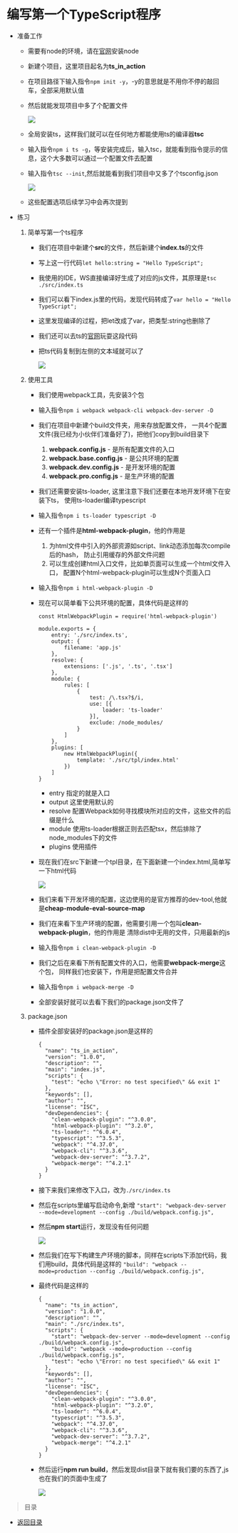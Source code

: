 # 编写第一个TypeScript程序

* 准备工作
    * 需要有node的环境，请在[官网](http://nodejs.cn/download/)安装node
    * 新建个项目，这里项目起名为**ts_in_action**
    * 在项目路径下输入指令`npm init -y`，-y的意思就是不用你不停的敲回车，全部采用默认值
    * 然后就能发现项目中多了个配置文件
    
        ![](./images/初始化项目创建json文件.jpg)
        
    * 全局安装ts，这样我们就可以在任何地方都能使用ts的编译器**tsc**
    * 输入指令`npm i ts -g`，等安装完成后，输入tsc，就能看到指令提示的信息，这个大多数可以通过一个配置文件去配置
    * 输入指令`tsc --init`,然后就能看到我们项目中又多了个tsconfig.json  
    
        ![](./images/创建ts的配置文件.jpg)
    
    * 这些配置选项后续学习中会再次提到
    
* 练习    
    1. 简单写第一个ts程序
        * 我们在项目中新建个**src**的文件，然后新建个**index.ts**的文件
        * 写上这一行代码`let hello:string = "Hello TypeScript";`
        * 我使用的IDE，WS直接编译好生成了对应的js文件，其原理是`tsc ./src/index.ts`
        * 我们可以看下index.js里的代码，发现代码转成了`var hello = "Hello TypeScript";`
        * 这里发现编译的过程，把let改成了var，把类型:string也删除了
        * 我们还可以去ts的[官网](http://www.typescriptlang.org/play/index.html)玩耍这段代码
        * 把ts代码复制到左侧的文本域就可以了
        
            ![](./images/官网玩耍ts代码.jpg)
            
    2. 使用工具
        * 我们使用webpack工具，先安装3个包
        * 输入指令`npm i webpack webpack-cli webpack-dev-server -D`  
        * 我们在项目中新建个build文件夹，用来存放配置文件，
            一共4个配置文件(我已经为小伙伴们准备好了)，把他们copy到build目录下 
            1. **webpack.config.js** - 是所有配置文件的入口  
            2. **webpack.base.config.js** - 是公共环境的配置
            3. **webpack.dev.config.js** - 是开发环境的配置
            4. **webpack.pro.config.js** - 是生产环境的配置   
        * 我们还需要安装ts-loader, 这里注意下我们还要在本地开发环境下在安装下ts，
            使用ts-loader编译typescript
        * 输入指令`npm i ts-loader typescript -D` 
        * 还有一个插件是**html-webpack-plugin**，他的作用是
            1. 为html文件中引入的外部资源如script、link动态添加每次compile后的hash，
                防止引用缓存的外部文件问题
            2. 可以生成创建html入口文件，比如单页面可以生成一个html文件入口，
                配置N个html-webpack-plugin可以生成N个页面入口 
        * 输入指令`npm i html-webpack-plugin -D` 
        * 现在可以简单看下公共环境的配置，具体代码是这样的
            ```
            const HtmlWebpackPlugin = require('html-webpack-plugin')
            
            module.exports = {
                entry: './src/index.ts',
                output: {
                    filename: 'app.js'
                },
                resolve: {
                    extensions: ['.js', '.ts', '.tsx']
                },
                module: {
                    rules: [
                        {
                            test: /\.tsx?$/i,
                            use: [{
                                loader: 'ts-loader'
                            }],
                            exclude: /node_modules/
                        }
                    ]
                },
                plugins: [
                    new HtmlWebpackPlugin({
                        template: './src/tpl/index.html'
                    })
                ]
            }

            ```
            * entry 指定的就是入口
            * output 这里使用默认的  
            * resolve 配置Webpack如何寻找模块所对应的文件，这些文件的后缀是什么
            * module 使用ts-loader根据正则去匹配tsx，然后排除了node_modules下的文件
            * plugins 使用插件
        * 现在我们在src下新建一个tpl目录，在下面新建一个index.html,简单写一下html代码
        
            ![](./images/简单写个index.html.jpg)
            
        * 我们来看下开发环境的配置，这边使用的是官方推荐的dev-tool,他就是**cheap-module-eval-source-map**    
        * 我们在来看下生产环境的配置，他需要引用一个包叫**clean-webpack-plugin**，他的作用是
            清除dist中无用的文件，只用最新的js
        * 输入指令`npm i clean-webpack-plugin -D`
        * 我们之后在来看下所有配置文件的入口，他需要**webpack-merge**这个包，
            同样我们也安装下，作用是把配置文件合并
        * 输入指令`npm i webpack-merge -D`
        * 全部安装好就可以去看下我们的package.json文件了
    3. package.json
        * 插件全部安装好的package.json是这样的  
            ```
            {
              "name": "ts_in_action",
              "version": "1.0.0",
              "description": "",
              "main": "index.js",
              "scripts": {
                "test": "echo \"Error: no test specified\" && exit 1"
              },
              "keywords": [],
              "author": "",
              "license": "ISC",
              "devDependencies": {
                "clean-webpack-plugin": "^3.0.0",
                "html-webpack-plugin": "^3.2.0",
                "ts-loader": "^6.0.4",
                "typescript": "^3.5.3",
                "webpack": "^4.37.0",
                "webpack-cli": "^3.3.6",
                "webpack-dev-server": "^3.7.2",
                "webpack-merge": "^4.2.1"
              }
            }
            ```  
        * 接下来我们来修改下入口，改为`./src/index.ts`   
        * 然后在scripts里编写启动命令,新增
            `"start": "webpack-dev-server --mode=development --config ./build/webpack.config.js",`   
        * 然后**npm start**运行，发现没有任何问题  
        
            ![](./images/start运行后的控制台.jpg)   
            
        * 然后我们在写下构建生产环境的脚本，同样在scripts下添加代码，我们用build，具体代码是这样的
            `"build": "webpack --mode=production --config ./build/webpack.config.js",`
            
        * 最终代码是这样的
            ```
            {
              "name": "ts_in_action",
              "version": "1.0.0",
              "description": "",
              "main": "./src/index.ts",
              "scripts": {
                "start": "webpack-dev-server --mode=development --config ./build/webpack.config.js",
                "build": "webpack --mode=production --config ./build/webpack.config.js",
                "test": "echo \"Error: no test specified\" && exit 1"
              },
              "keywords": [],
              "author": "",
              "license": "ISC",
              "devDependencies": {
                "clean-webpack-plugin": "^3.0.0",
                "html-webpack-plugin": "^3.2.0",
                "ts-loader": "^6.0.4",
                "typescript": "^3.5.3",
                "webpack": "^4.37.0",
                "webpack-cli": "^3.3.6",
                "webpack-dev-server": "^3.7.2",
                "webpack-merge": "^4.2.1"
              }
            }

            ```                     
        * 然后运行**npm run build**，然后发现dist目录下就有我们要的东西了,js也在我们的页面中生成了
        
            ![](./images/dist目录.jpg)

> 目录

* [返回目录](../../README.md)            
